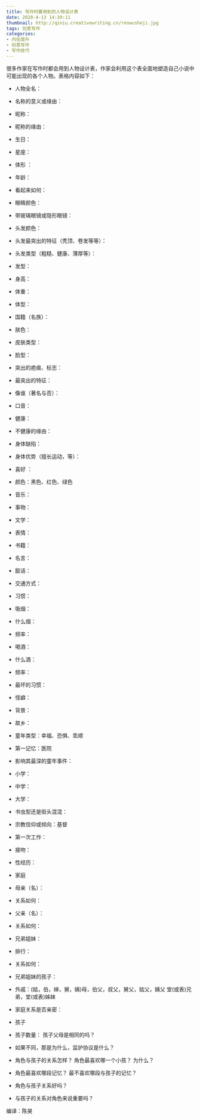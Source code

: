 ```yaml
---
title: 写作时要用到的人物设计表
date: 2020-4-13 14:39:11
thumbnail: http://qiniu.creativewriting.cn/renwusheji.jpg
tags: 创意写作
categories:
- 内在提升 
- 创意写作
- 写作技巧
---
```


很多作家在写作时都会用到人物设计表，作家会利用这个表全面地塑造自己小说中可能出现的各个人物。表格内容如下：

- 人物全名：

- 名称的意义或缘由：

- 昵称：

- 昵称的缘由：

- 生日：

- 星座：

- 体形 ：

- 年龄：

- 看起来如何：

- 眼睛颜色：

- 带玻璃眼镜或隐形眼镜：

- 头发颜色：

- 头发最突出的特征（秃顶、卷发等等）：

- 头发类型（粗糙、健康、薄厚等）：

- 发型：

- 身高：

- 体重：

- 体型：

- 国籍（名族）：

- 肤色：

- 皮肤类型：

- 脸型：

- 突出的疤痕、标志：

- 最突出的特征：

- 像谁（著名与否）：

- 口音：

- 健康：

- 不健康的缘由：

- 身体缺陷：

- 身体优势（擅长运动，等）：

- 喜好 ：

- 颜色：黑色、红色、绿色

- 音乐：

- 事物：

- 文学：

- 表情：

- 书籍：

- 名言：

- 脏话：

- 交通方式：

- 习惯：

- 吸烟：

- 什么烟：

- 频率：

- 喝酒：

- 什么酒：

- 频率：

- 最坏的习惯：

- 怪癖： 

- 背景：

- 故乡：

- 童年类型：幸福、恐惧、乖顺

- 第一记忆：医院

- 影响其最深的童年事件：

- 小学：

- 中学：

- 大学：

- 书虫型还是街头混混：

- 宗教信仰或倾向：基督

- 第一次工作：

- 接吻：

- 性经历：

- 家庭

- 母亲（名）：

- 关系如何：

- 父亲（名）：

- 关系如何：

- 兄弟姐妹：

- 排行：

- 关系如何：

- 兄弟姐妹的孩子：

- 外戚：(姑，伯，婶，舅，姨)母，伯父，叔父，舅父，姑父，姨父 堂(或表)兄弟，堂(或表)姊妹

- 家庭关系是否亲密：

- 孩子

- 孩子数量： 孩子父母是相同的吗？

- 如果不同，那是为什么，监护协议是什么？

- 角色与孩子的关系怎样？ 角色最喜欢哪一个小孩？ 为什么？

- 角色最喜欢哪段记忆？ 最不喜欢哪段与孩子的记忆？

- 角色与孩子关系好吗？

- 与孩子的关系对角色来说重要吗？

编译：陈昊
